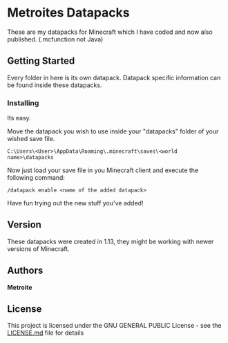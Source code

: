 # Metroites Datapacks

These are my datapacks for Minecraft which I have coded and now also published. (.mcfunction not Java)

## Getting Started

Every folder in here is its own datapack. Datapack specific information can be found inside these datapacks.

### Installing

Its easy.

Move the datapack you wish to use inside your "datapacks" folder of your wished save file.

```
C:\Users\<User>\AppData\Roaming\.minecraft\saves\<world name>\datapacks
```

Now just load your save file in you Minecraft client and execute the following command:

```
/datapack enable <name of the added datapack>
```

Have fun trying out the new stuff you've added!

## Version

These datapacks were created in 1.13, they might be working with newer versions of Minecraft.

## Authors

**Metroite**

## License

This project is licensed under the GNU GENERAL PUBLIC License - see the [LICENSE.md](LICENSE.md) file for details

